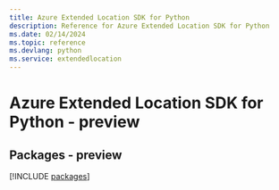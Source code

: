 ```yaml
---
title: Azure Extended Location SDK for Python
description: Reference for Azure Extended Location SDK for Python
ms.date: 02/14/2024
ms.topic: reference
ms.devlang: python
ms.service: extendedlocation
---
```

# Azure Extended Location SDK for Python - preview
## Packages - preview
[!INCLUDE [packages](extended-location-index.md)]